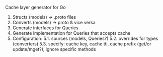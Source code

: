 Cache layer generator for Go

1. Structs (models) -> .proto files
2. Converts (models) -> proto & vice versa
3. Generate interfaces for Queries
4. Generate implementation for Queries that accepts cache 
5. Configuration:
5.1. sources (models, Queries?)
5.2. overrides for types (converters)
5.3. specify: cache key, cache ttl, cache prefix (get/or update/mget?), ignore specific methods
    